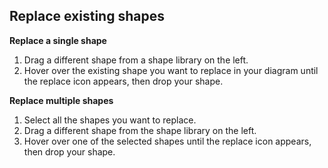 ## Replace existing shapes

**Replace a single shape**

1. Drag a different shape from a shape library on the left.
2. Hover over the existing shape you want to replace in your diagram until the replace icon appears, then drop your shape.

**Replace multiple shapes**

1. Select all the shapes you want to replace.
2. Drag a different shape from the shape library on the left.
3. Hover over one of the selected shapes until the replace icon appears, then drop your shape.